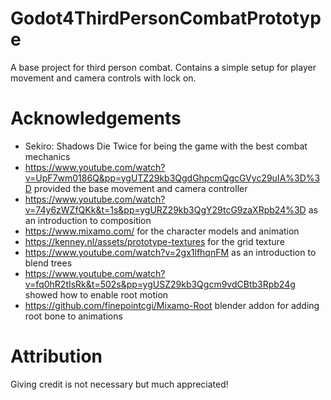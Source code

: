# Godot4ThirdPersonCombatPrototype
A base project for third person combat. Contains a simple setup for player movement and camera controls with lock on.

# Acknowledgements

- Sekiro: Shadows Die Twice for being the game with the best combat mechanics
- https://www.youtube.com/watch?v=UpF7wm0186Q&pp=ygUTZ29kb3QgdGhpcmQgcGVyc29uIA%3D%3D provided the base movement and camera controller
- https://www.youtube.com/watch?v=74y6zWZfQKk&t=1s&pp=ygURZ29kb3QgY29tcG9zaXRpb24%3D as an introduction to composition
- https://www.mixamo.com/ for the character models and animation
- https://kenney.nl/assets/prototype-textures for the grid texture
- https://www.youtube.com/watch?v=2gx1lfhqnFM as an introduction to blend trees
- https://www.youtube.com/watch?v=fq0hR2tIsRk&t=502s&pp=ygUSZ29kb3Qgcm9vdCBtb3Rpb24g showed how to enable root motion
- https://github.com/finepointcgi/Mixamo-Root blender addon for adding root bone to animations

# Attribution
Giving credit is not necessary but much appreciated!